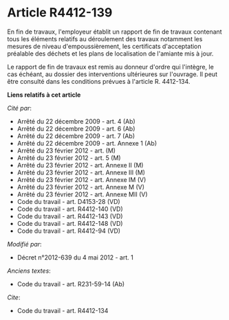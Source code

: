 # Article R4412-139

En fin de travaux, l'employeur établit un rapport de fin de travaux contenant tous les éléments relatifs au déroulement des
travaux notamment les mesures de niveau d'empoussièrement, les certificats d'acceptation préalable des déchets et les plans
de localisation de l'amiante mis à jour. 

Le rapport de fin de travaux est remis au donneur d'ordre qui l'intègre, le cas échéant, au dossier des interventions
ultérieures sur l'ouvrage. Il peut être consulté dans les conditions prévues à l'article R. 4412-134.

**Liens relatifs à cet article**

_Cité par_:

  - Arrêté du 22 décembre 2009 - art. 4 (Ab)
  - Arrêté du 22 décembre 2009 - art. 6 (Ab)
  - Arrêté du 22 décembre 2009 - art. 7 (Ab)
  - Arrêté du 22 décembre 2009 - art. Annexe 1 (Ab)
  - Arrêté du 23 février 2012 - art. (M)
  - Arrêté du 23 février 2012 - art. 5 (M)
  - Arrêté du 23 février 2012 - art. Annexe II (M)
  - Arrêté du 23 février 2012 - art. Annexe III (M)
  - Arrêté du 23 février 2012 - art. Annexe IM (V)
  - Arrêté du 23 février 2012 - art. Annexe M (V)
  - Arrêté du 23 février 2012 - art. Annexe MII (V)
  - Code du travail - art. D4153-28 (VD)
  - Code du travail - art. R4412-140 (VD)
  - Code du travail - art. R4412-143 (VD)
  - Code du travail - art. R4412-148 (VD)
  - Code du travail - art. R4412-94 (VD)

_Modifié par_:

  - Décret n°2012-639 du 4 mai 2012 - art. 1

_Anciens textes_:

  - Code du travail - art. R231-59-14 (Ab)

_Cite_:

  - Code du travail - art. R4412-134

